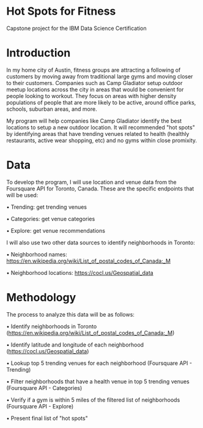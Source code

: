 # Hot Spots for Fitness
Capstone project for the IBM Data Science Certification

# Introduction
In my home city of Austin, fitness groups are attracting a following of customers by moving away from traditional large gyms and moving closer to their customers. Companies such as Camp Gladiator setup outdoor meetup locations across the city in areas that would be convenient for people looking to workout. They focus on areas with higher density populations of people that are more likely to be active, around office parks, schools, suburban areas, and more.

My program will help companies like Camp Gladiator identify the best locations to setup a new outdoor location. It will recommended "hot spots" by identifying areas that have trending venues related to health (healthly restaurants, active wear shopping, etc) and no gyms within close promixity.

# Data
To develop the program, I will use location and venue data from the Foursquare API for Toronto, Canada. These are the specific endpoints that will be used:

• Trending: get trending venues

• Categories: get venue categories

• Explore: get venue recommendations


I will also use two other data sources to identify neighborhoods in Toronto:

• Neighborhood names: https://en.wikipedia.org/wiki/List_of_postal_codes_of_Canada:_M

• Neighborhood locations: https://cocl.us/Geospatial_data

# Methodology

The process to analyze this data will be as follows:

• Identify neighborhoods in Toronto (https://en.wikipedia.org/wiki/List_of_postal_codes_of_Canada:_M)

• Identify latitude and longitude of each neighborhood (https://cocl.us/Geospatial_data)

• Lookup top 5 trending venues for each neighborhood (Foursquare API - Trending)

• Filter neighborhoods that have a health venue in top 5 trending venues (Foursquare API - Categories)

• Verify if a gym is within 5 miles of the filtered list of neighborhoods (Foursquare API - Explore)

• Present final list of "hot spots"
